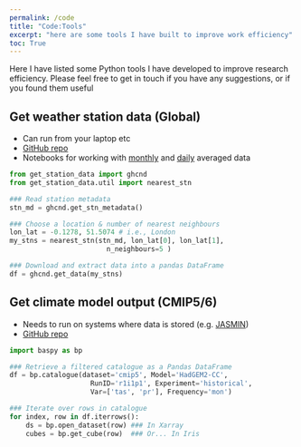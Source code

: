 ```yaml
---
permalink: /code
title: "Code:Tools"
excerpt: "here are some tools I have built to improve work efficiency"
toc: True
---
```


Here I have listed some Python tools I have developed to improve research efficiency. Please feel free to get in touch if you have any suggestions, or if you found them useful

## Get **weather station** data (Global) 
* Can run from your laptop etc
* [GitHub repo](https://github.com/scott-hosking/get_station_data)
* Notebooks for working with [monthly](/notebooks/ghcn_monthly) and [daily](/notebooks/ghcn_daily) averaged data

```python
from get_station_data import ghcnd
from get_station_data.util import nearest_stn

### Read station metadata
stn_md = ghcnd.get_stn_metadata()

### Choose a location & number of nearest neighbours
lon_lat = -0.1278, 51.5074 # i.e., London
my_stns = nearest_stn(stn_md, lon_lat[0], lon_lat[1],
                        n_neighbours=5 )

### Download and extract data into a pandas DataFrame
df = ghcnd.get_data(my_stns)
```

## Get **climate model** output (CMIP5/6)
* Needs to run on systems where data is stored (e.g. [JASMIN](http://www.jasmin.ac.uk/))
* [GitHub repo](https://github.com/scott-hosking/baspy)

```python
import baspy as bp

### Retrieve a filtered catalogue as a Pandas DataFrame
df = bp.catalogue(dataset='cmip5', Model='HadGEM2-CC', 
                    RunID='r1i1p1', Experiment='historical', 
                    Var=['tas', 'pr'], Frequency='mon')

### Iterate over rows in catalogue
for index, row in df.iterrows():
    ds = bp.open_dataset(row) ### In Xarray
    cubes = bp.get_cube(row)  ### Or... In Iris
```